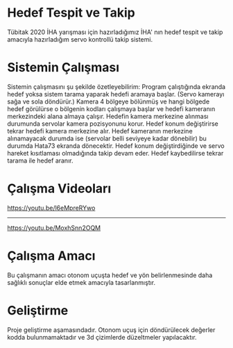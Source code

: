 # Hedef Tespit ve Takip
Tübitak 2020 İHA yarışması için hazırladığımız İHA' nın hedef tespit ve takip amacıyla hazırladığım servo kontrollü takip sistemi.

# Sistemin Çalışması
Sistemin çalışmasını şu şekilde özetleyebilirim:
Program çalıştığında ekranda hedef yoksa sistem tarama yaparak hedefi aramaya başlar. (Servo kamerayı sağa ve sola döndürür.)
Kamera 4 bölgeye bölünmüş ve hangi bölgede hedef görülürse o bölgenin kodları çalışmaya başlar ve hedefi kameranın merkezindeki alana almaya çalışır.
Hedefin kamera merkezine alınması durumunda servolar kamera pozisyonunu korur.
Hedef konum değiştirirse tekrar hedefi kamera merkezine alır.
Hedef kameranın merkezine alınamayacak durumda ise (servolar belli seviyeye kadar dönebilir) bu durumda Hata73 ekranda dönecektir. Hedef konum değiştirdiğinde ve servo hareket kısıtlaması olmadığında takip devam eder.
Hedef kaybedilirse tekrar tarama ile hedef aranır.

# Çalışma Videoları
https://youtu.be/l6eMpreRYwo

----------------------------

https://youtu.be/MoxhSnn2OQM

# Çalışma Amacı
Bu çalışmanın amacı otonom uçuşta hedef ve yön belirlenmesinde daha sağlıklı sonuçlar elde etmek amacıyla tasarlanmıştır.

# Geliştirme
Proje geliştirme aşamasındadır. Otonom uçuş için döndürülecek değerler kodda bulunmamaktadır ve 3d çizimlerde düzeltmeler yapılacaktır.
